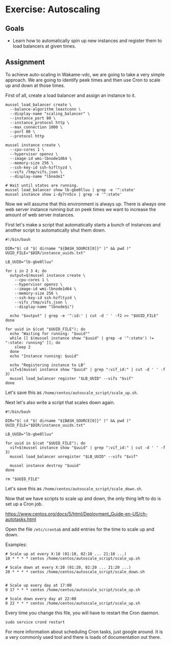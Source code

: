 # Exercise: Autoscaling

## Goals

* Learn how to automatically spin up new instances and register them to load balancers at given times.

## Assignment

To achieve auto-scaling in Wakame-vdc, we are going to take a very simple approach. We are going to identify peek times and then use Cron to scale up and down at those times.

First of all, create a load balancer and assign an instance to it.

```
mussel load_balancer create \
  --balance-algorithm leastconn \
  --display-name "scaling_balancer" \
  --instance_port 80 \
  --instance_protocol http \
  --max_connection 1000 \
  --port 80 \
  --protocol http

mussel instance create \
  --cpu-cores 1 \
  --hypervisor openvz \
  --image-id wmi-lbnode1d64 \
  --memory-size 256 \
  --ssh-key-id ssh-hzfltyzd \
  --vifs /tmp/vifs.json \
  --display-name "lbnode1"

# Wait until states are running.
mussel load_balancer show lb-gbe0lluu | grep -e '^:state'
mussel instance show i-dy7rn5cx | grep -e '^:state'
```

Now we will assume that this environment is always up. There is always one web server instance running but on peek times we want to increase the amount of web server instances.

First let's make a script that automatically starts a bunch of instances and another script to automatically shut them down.

```
#!/bin/bash

DIR="$( cd "$( dirname "${BASH_SOURCE[0]}" )" && pwd )"
UUID_FILE="$DIR/instance_uuids.txt"

LB_UUID="lb-gbe0lluu"

for i in 2 3 4; do
  output=$(mussel instance create \
    --cpu-cores 1 \
    --hypervisor openvz \
    --image-id wmi-lbnode1d64 \
    --memory-size 256 \
    --ssh-key-id ssh-hzfltyzd \
    --vifs /tmp/vifs.json \
    --display-name "lbnode$i")

  echo "$output" | grep -e '^:id:' | cut -d ' ' -f2 >> "$UUID_FILE"
done

for uuid in $(cat "$UUID_FILE"); do
  echo "Waiting for running: "$uuid""
  while [[ $(mussel instance show "$uuid" | grep -e '^:state') != ":state: running" ]]; do
    sleep 2
  done
  echo "Instance running: $uuid"

  echo "Registering instance to LB"
  vif=$(mussel instance show "$uuid" | grep ":vif_id:" | cut -d ' ' -f 3)
  mussel load_balancer register "$LB_UUID" --vifs "$vif"
done
```

Let's save this as `/home/centos/autoscale_script/scale_up.sh`.

Next let's also write a script that scales down again.

```
#!/bin/bash

DIR="$( cd "$( dirname "${BASH_SOURCE[0]}" )" && pwd )"
UUID_FILE="$DIR/instance_uuids.txt"

LB_UUID="lb-gbe0lluu"

for uuid in $(cat "$UUID_FILE"); do
  vif=$(mussel instance show "$uuid" | grep ":vif_id:" | cut -d ' ' -f 3)
  mussel load_balancer unregister "$LB_UUID" --vifs "$vif"

  mussel instance destroy "$uuid"
done

rm "$UUID_FILE"
```

Let's save this as `/home/centos/autoscale_script/scale_down.sh`.

Now that we have scripts to scale up and down, the only thing left to do is set up a Cron job.

https://www.centos.org/docs/5/html/Deployment_Guide-en-US/ch-autotasks.html

Open the file `/etc/crontab` and add entries for the time to scale up and down.

Examples:

```
# Scale up at every X:10 (01:10, 02:10 ... 21:10 ...)
10 * * * * centos /home/centos/autoscale_script/scale_up.sh

# Scale down at every X:20 (01:20, 02:20 ... 21:20 ...)
20 * * * * centos /home/centos/autoscale_script/scale_down.sh


# Scale up every day at 17:00
0 17 * * * centos /home/centos/autoscale_script/scale_up.sh

# Scale down every day at 22:00
0 22 * * * centos /home/centos/autoscale_script/scale_up.sh
```

Every time you change this file, you will have to restart the Cron daemon.

```
sudo service crond restart
```

For more information about scheduling Cron tasks, just google around. It is a very commonly used tool and there is loads of documentation out there.
